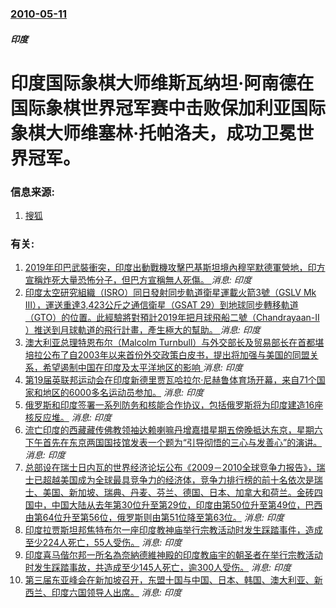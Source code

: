 ### [2010-05-11](/news/2010/05/11/index.md)

##### 印度
#  印度国际象棋大师维斯瓦纳坦·阿南德在国际象棋世界冠军赛中击败保加利亚国际象棋大师维塞林·托帕洛夫，成功卫冕世界冠军。




### 信息来源:

1. [搜狐](http://sports.sohu.com/20100512/n272070790.shtml)

### 有关:

1. [2019年印巴武裝衝突，印度出動戰機攻擊巴基斯坦境內穆罕默德軍營地，印方宣稱炸死大量恐怖分子，但巴方宣稱無人死傷。 ](/zh/news/2019/02/26/2019年印巴武裝衝突-印度出動戰機攻擊巴基斯坦境內穆罕默德軍營地-印方宣稱炸死大量恐怖分子-但巴方宣稱無人死傷.md) _消息: 印度_
2. [印度太空研究組織（ISRO）同日發射同步軌道衛星運載火箭3號（GSLV Mk III），運送重達3,423公斤之通信衛星（GSAT 29）到地球同步轉移軌道（GTO）的位置。此經驗將對預計2019年把月球飛船二號（Chandrayaan-II ）推送到月球軌道的飛行計畫，產生極大的幫助。 ](/zh/news/2018/11/14/印度太空研究組織-ISRO-同日發射同步軌道衛星運載火箭3號-GSLV-Mk-III-運送重達3423公斤之通信衛星.md) _消息: 印度_
3. [澳大利亚总理特恩布尔（Malcolm Turnbull）与外交部长及贸易部长在首都堪培拉公布了自2003年以来首份外交政策白皮书，提出将加强与美国的同盟关系，希望遏制中国在印度及太平洋地区的影响 ](/zh/news/2017/11/23/澳大利亚总理特恩布尔-Malcolm-Turnbull-与外交部长及贸易部长在首都堪培拉公布了自2003年以来首份外交政.md) _消息: 印度_
4. [ 第19届英联邦运动会在印度新德里贾瓦哈拉尔·尼赫鲁体育场开幕，来自71个国家和地区的6000多名运动员参加。](/zh/news/2010/10/3/第19届英联邦运动会在印度新德里贾瓦哈拉尔-尼赫鲁体育场开幕-来自71个国家和地区的6000多名运动员参加.md) _消息: 印度_
5. [ 俄罗斯和印度签署一系列防务和核能合作协议，包括俄罗斯将为印度建造16座核反应堆。](/zh/news/2010/03/12/俄罗斯和印度签署一系列防务和核能合作协议-包括俄罗斯将为印度建造16座核反应堆.md) _消息: 印度_
6. [ 流亡印度的西藏藏传佛教领袖达赖喇嘛丹增嘉措星期五傍晚抵达东京，星期六下午首先在东京两国国技馆发表一个题为“引导彻悟的三心与发善心”的演讲。](/zh/news/2009/11/1/流亡印度的西藏藏传佛教领袖达赖喇嘛丹增嘉措星期五傍晚抵达东京-星期六下午首先在东京两国国技馆发表一个题为-引导彻悟的三.md) _消息: 印度_
7. [ 总部设在瑞士日内瓦的世界经济论坛公布《2009－2010全球竞争力报告》，瑞士已超越美国成为全球最具竞争力的经济体，竞争力排行榜的前十名依次是瑞士、美国、新加坡、瑞典、丹麦、芬兰、德国、日本、加拿大和荷兰。金砖四国中，中国大陆从去年第30位升至第29位，印度由第50位升至第49位，巴西由第64位升至第56位，俄罗斯则由第51位降至第63位。](/zh/news/2009/09/8/总部设在瑞士日内瓦的世界经济论坛公布-2009-2010全球竞争力报告-瑞士已超越美国成为全球最具竞争力的经济体-竞.md) _消息: 印度_
8. [印度拉贾斯坦邦焦特布尔一座印度教神庙举行宗教活动时发生踩踏事件，造成至少224人死亡，55人受伤。](/zh/news/2008/09/30/印度拉贾斯坦邦焦特布尔一座印度教神庙举行宗教活动时发生踩踏事件-造成至少224人死亡-55人受伤.md) _消息: 印度_
9. [ 印度喜马偕尔邦一所名為奈納德維神殿的印度教庙宇的朝圣者在举行宗教活动时发生踩踏事故，共造成至少145人死亡，逾300人受伤。](/zh/news/2008/08/3/印度喜马偕尔邦一所名為奈納德維神殿的印度教庙宇的朝圣者在举行宗教活动时发生踩踏事故-共造成至少145人死亡-逾300人.md) _消息: 印度_
10. [第三届东亚峰会在新加坡召开，东盟十国与中国、日本、韩国、澳大利亚、新西兰、印度六国领导人出席。](/zh/news/2007/11/22/第三届东亚峰会在新加坡召开-东盟十国与中国-日本-韩国-澳大利亚-新西兰-印度六国领导人出席.md) _消息: 印度_
